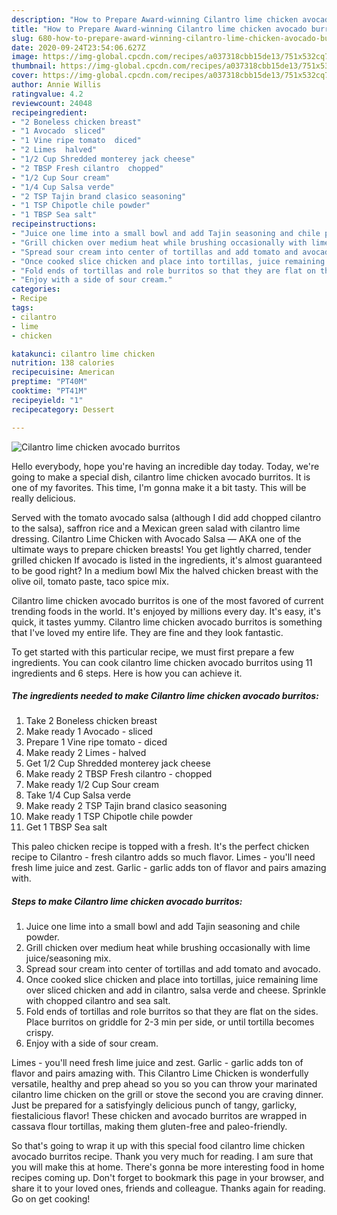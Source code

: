 ```yaml
---
description: "How to Prepare Award-winning Cilantro lime chicken avocado burritos"
title: "How to Prepare Award-winning Cilantro lime chicken avocado burritos"
slug: 680-how-to-prepare-award-winning-cilantro-lime-chicken-avocado-burritos
date: 2020-09-24T23:54:06.627Z
image: https://img-global.cpcdn.com/recipes/a037318cbb15de13/751x532cq70/cilantro-lime-chicken-avocado-burritos-recipe-main-photo.jpg
thumbnail: https://img-global.cpcdn.com/recipes/a037318cbb15de13/751x532cq70/cilantro-lime-chicken-avocado-burritos-recipe-main-photo.jpg
cover: https://img-global.cpcdn.com/recipes/a037318cbb15de13/751x532cq70/cilantro-lime-chicken-avocado-burritos-recipe-main-photo.jpg
author: Annie Willis
ratingvalue: 4.2
reviewcount: 24048
recipeingredient:
- "2 Boneless chicken breast"
- "1 Avocado  sliced"
- "1 Vine ripe tomato  diced"
- "2 Limes  halved"
- "1/2 Cup Shredded monterey jack cheese"
- "2 TBSP Fresh cilantro  chopped"
- "1/2 Cup Sour cream"
- "1/4 Cup Salsa verde"
- "2 TSP Tajin brand clasico seasoning"
- "1 TSP Chipotle chile powder"
- "1 TBSP Sea salt"
recipeinstructions:
- "Juice one lime into a small bowl and add Tajin seasoning and chile powder."
- "Grill chicken over medium heat while brushing occasionally with lime juice/seasoning mix."
- "Spread sour cream into center of tortillas and add tomato and avocado."
- "Once cooked slice chicken and place into tortillas, juice remaining lime over sliced chicken and add in cilantro, salsa verde and cheese. Sprinkle with chopped cilantro and sea salt."
- "Fold ends of tortillas and role burritos so that they are flat on the sides. Place burritos on griddle for 2-3 min per side, or until tortilla becomes crispy."
- "Enjoy with a side of sour cream."
categories:
- Recipe
tags:
- cilantro
- lime
- chicken

katakunci: cilantro lime chicken 
nutrition: 138 calories
recipecuisine: American
preptime: "PT40M"
cooktime: "PT41M"
recipeyield: "1"
recipecategory: Dessert

---
```



![Cilantro lime chicken avocado burritos](https://img-global.cpcdn.com/recipes/a037318cbb15de13/751x532cq70/cilantro-lime-chicken-avocado-burritos-recipe-main-photo.jpg)

Hello everybody, hope you're having an incredible day today. Today, we're going to make a special dish, cilantro lime chicken avocado burritos. It is one of my favorites. This time, I'm gonna make it a bit tasty. This will be really delicious.

Served with the tomato avocado salsa (although I did add chopped cilantro to the salsa), saffron rice and a Mexican green salad with cilantro lime dressing. Cilantro Lime Chicken with Avocado Salsa — AKA one of the ultimate ways to prepare chicken breasts! You get lightly charred, tender grilled chicken If avocado is listed in the ingredients, it&#39;s almost guaranteed to be good right? In a medium bowl Mix the halved chicken breast with the olive oil, tomato paste, taco spice mix.

Cilantro lime chicken avocado burritos is one of the most favored of current trending foods in the world. It's enjoyed by millions every day. It's easy, it's quick, it tastes yummy. Cilantro lime chicken avocado burritos is something that I've loved my entire life. They are fine and they look fantastic.


To get started with this particular recipe, we must first prepare a few ingredients. You can cook cilantro lime chicken avocado burritos using 11 ingredients and 6 steps. Here is how you can achieve it.

<!--inarticleads1-->

##### The ingredients needed to make Cilantro lime chicken avocado burritos:

1. Take 2 Boneless chicken breast
1. Make ready 1 Avocado - sliced
1. Prepare 1 Vine ripe tomato - diced
1. Make ready 2 Limes - halved
1. Get 1/2 Cup Shredded monterey jack cheese
1. Make ready 2 TBSP Fresh cilantro - chopped
1. Make ready 1/2 Cup Sour cream
1. Take 1/4 Cup Salsa verde
1. Make ready 2 TSP Tajin brand clasico seasoning
1. Make ready 1 TSP Chipotle chile powder
1. Get 1 TBSP Sea salt


This paleo chicken recipe is topped with a fresh. It&#39;s the perfect chicken recipe to Cilantro - fresh cilantro adds so much flavor. Limes - you&#39;ll need fresh lime juice and zest. Garlic - garlic adds ton of flavor and pairs amazing with. 

<!--inarticleads2-->

##### Steps to make Cilantro lime chicken avocado burritos:

1. Juice one lime into a small bowl and add Tajin seasoning and chile powder.
1. Grill chicken over medium heat while brushing occasionally with lime juice/seasoning mix.
1. Spread sour cream into center of tortillas and add tomato and avocado.
1. Once cooked slice chicken and place into tortillas, juice remaining lime over sliced chicken and add in cilantro, salsa verde and cheese. Sprinkle with chopped cilantro and sea salt.
1. Fold ends of tortillas and role burritos so that they are flat on the sides. Place burritos on griddle for 2-3 min per side, or until tortilla becomes crispy.
1. Enjoy with a side of sour cream.


Limes - you&#39;ll need fresh lime juice and zest. Garlic - garlic adds ton of flavor and pairs amazing with. This Cilantro Lime Chicken is wonderfully versatile, healthy and prep ahead so you so you can throw your marinated cilantro lime chicken on the grill or stove the second you are craving dinner. Just be prepared for a satisfyingly delicious punch of tangy, garlicky, fiestalicious flavor! These chicken and avocado burritos are wrapped in cassava flour tortillas, making them gluten-free and paleo-friendly. 

So that's going to wrap it up with this special food cilantro lime chicken avocado burritos recipe. Thank you very much for reading. I am sure that you will make this at home. There's gonna be more interesting food in home recipes coming up. Don't forget to bookmark this page in your browser, and share it to your loved ones, friends and colleague. Thanks again for reading. Go on get cooking!
